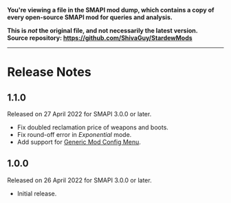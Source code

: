 **You're viewing a file in the SMAPI mod dump, which contains a copy of every open-source SMAPI mod
for queries and analysis.**

**This is _not_ the original file, and not necessarily the latest version.**  
**Source repository: https://github.com/ShivaGuy/StardewMods**

----

# Release Notes

## 1.1.0

Released on 27 April 2022 for SMAPI 3.0.0 or later.
- Fix doubled reclamation price of weapons and boots.
- Fix round-off error in _Exponential_ mode.
- Add support for [Generic Mod Config Menu](https://www.nexusmods.com/stardewvalley/mods/5098).

## 1.0.0

Released on 26 April 2022 for SMAPI 3.0.0 or later.
- Initial release.
